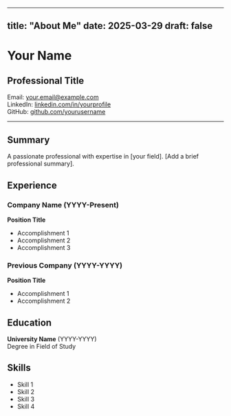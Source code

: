 
---
title: "About Me"
date: 2025-03-29
draft: false
---

# Your Name
## Professional Title

Email: your.email@example.com  
LinkedIn: [linkedin.com/in/yourprofile](https://linkedin.com/in/yourprofile)  
GitHub: [github.com/yourusername](https://github.com/yourusername)

---

## Summary
A passionate professional with expertise in [your field]. [Add a brief professional summary].

## Experience

### Company Name (YYYY-Present)
**Position Title**
- Accomplishment 1
- Accomplishment 2
- Accomplishment 3

### Previous Company (YYYY-YYYY)
**Position Title**
- Accomplishment 1
- Accomplishment 2

## Education

**University Name** (YYYY-YYYY)  
Degree in Field of Study

## Skills
- Skill 1
- Skill 2
- Skill 3
- Skill 4